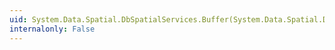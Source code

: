 ```yaml
---
uid: System.Data.Spatial.DbSpatialServices.Buffer(System.Data.Spatial.DbGeography,System.Double)
internalonly: False
---
```

